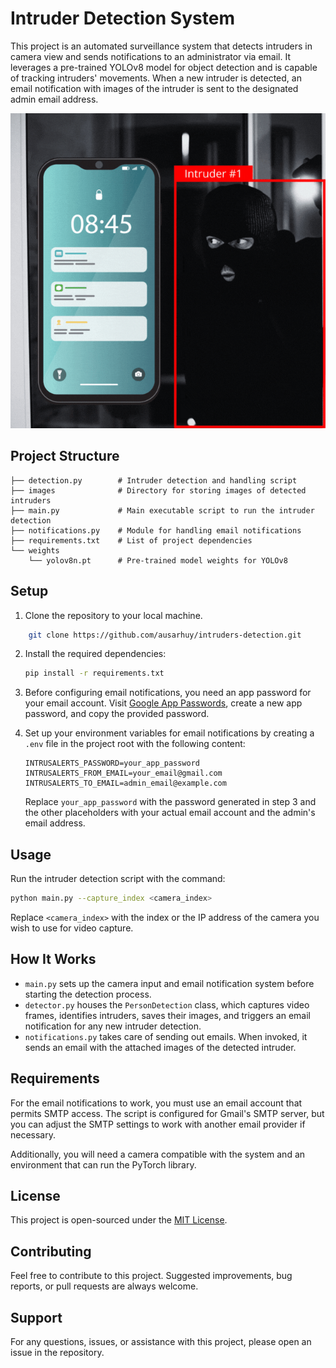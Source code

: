 # Intruder Detection System

This project is an automated surveillance system that detects intruders in camera view and sends notifications to an administrator via email. It leverages a pre-trained YOLOv8 model for object detection and is capable of tracking intruders' movements. When a new intruder is detected, an email notification with images of the intruder is sent to the designated admin email address.

![](./images/image.gif)

## Project Structure

```
├── detection.py        # Intruder detection and handling script
├── images              # Directory for storing images of detected intruders
├── main.py             # Main executable script to run the intruder detection
├── notifications.py    # Module for handling email notifications
├── requirements.txt    # List of project dependencies
└── weights
    └── yolov8n.pt      # Pre-trained model weights for YOLOv8
```

## Setup

1. Clone the repository to your local machine.

```sh
    git clone https://github.com/ausarhuy/intruders-detection.git
```

2. Install the required dependencies:

    ```sh
    pip install -r requirements.txt
    ```

3. Before configuring email notifications, you need an app password for your email account. Visit [Google App Passwords](https://myaccount.google.com/apppasswords), create a new app password, and copy the provided password.

4. Set up your environment variables for email notifications by creating a `.env` file in the project root with the following content:

    ```env
    INTRUSALERTS_PASSWORD=your_app_password
    INTRUSALERTS_FROM_EMAIL=your_email@gmail.com
    INTRUSALERTS_TO_EMAIL=admin_email@example.com
    ```

    Replace `your_app_password` with the password generated in step 3 and the other placeholders with your actual email account and the admin's email address.

## Usage

Run the intruder detection script with the command:

```sh
python main.py --capture_index <camera_index>
```

Replace `<camera_index>` with the index or the IP address of the camera you wish to use for video capture.

## How It Works

- `main.py` sets up the camera input and email notification system before starting the detection process.
- `detector.py` houses the `PersonDetection` class, which captures video frames, identifies intruders, saves their images, and triggers an email notification for any new intruder detection.
- `notifications.py` takes care of sending out emails. When invoked, it sends an email with the attached images of the detected intruder.

## Requirements

For the email notifications to work, you must use an email account that permits SMTP access. The script is configured for Gmail's SMTP server, but you can adjust the SMTP settings to work with another email provider if necessary.

Additionally, you will need a camera compatible with the system and an environment that can run the PyTorch library.

## License

This project is open-sourced under the [MIT License](LICENSE).

## Contributing

Feel free to contribute to this project. Suggested improvements, bug reports, or pull requests are always welcome.

## Support

For any questions, issues, or assistance with this project, please open an issue in the repository.